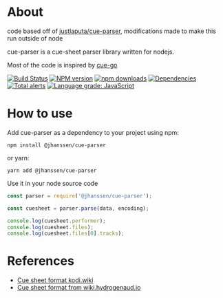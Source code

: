 About
=======
code based off of [justlaputa/cue-parser](https://github.com/justlaputa/cue-parser), modifications made to make this run outside of node

cue-parser is a cue-sheet parser library written for nodejs.

Most of the code is inspired by [cue-go](https://github.com/vchimishuk/cue-go)

[![Build Status](https://travis-ci.org/justlaputa/cue-parser.png)](https://travis-ci.org/justlaputa/cue-parser)
[![NPM version](https://img.shields.io/npm/v/cue-parser.svg)](https://npmjs.org/package/cue-parser)
[![npm downloads](http://img.shields.io/npm/dm/cue-parser.svg)](https://npmcharts.com/compare/cue-parser,cuefileparser,cue-parser-plus?start=1500&interval=30)
[![Dependencies](https://david-dm.org/justlaputa/cue-parser.svg)](https://david-dm.org/justlaputa/cue-parser)\
[![Total alerts](https://img.shields.io/lgtm/alerts/g/justlaputa/cue-parser.svg?logo=lgtm&logoWidth=18)](https://lgtm.com/projects/g/justlaputa/cue-parser/alerts/)
[![Language grade: JavaScript](https://img.shields.io/lgtm/grade/javascript/g/justlaputa/cue-parser.svg?logo=lgtm&logoWidth=18)](https://lgtm.com/projects/g/justlaputa/cue-parser/context:javascript)

How to use
=======
Add cue-parser as a dependency to your project using npm:

```shell
npm install @jhanssen/cue-parser
```

or yarn:

```shell
yarn add @jhanssen/cue-parser
```

Use it in your node source code

```javascript
const parser = require('@jhanssen/cue-parser');

const cuesheet = parser.parse(data, encoding);

console.log(cuesheet.performer);
console.log(cuesheet.files);
console.log(cuesheet.files[0].tracks);
```

References
==========

- [Cue sheet format kodi.wiki](http://kodi.wiki/view/Cue_sheets)
- [Cue sheet format from wiki.hydrogenaud.io](http://wiki.hydrogenaud.io/index.php?title=Cue_sheet)

